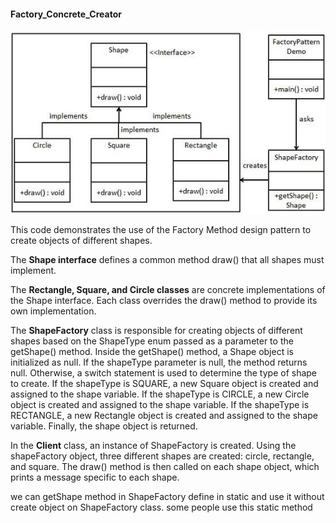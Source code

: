 #### Factory_Concrete_Creator

![Factory_method_image](https://github.com/farzadafi/Design_Pattern/blob/master/Factory_Method/FactoryConcreateCreator/Factory_method.png)

This code demonstrates the use of the Factory Method design pattern to create objects of different shapes.

The **Shape interface** defines a common method draw() that all shapes must implement.

The **Rectangle, Square, and Circle classes** are concrete implementations of the Shape interface. Each class overrides the
draw() method to provide its own implementation.

The **ShapeFactory** class is responsible for creating objects of different shapes based on the ShapeType enum passed as a
parameter to the getShape() method.
Inside the getShape() method, a Shape object is initialized as null. If the shapeType parameter is null, the method
returns null. Otherwise, a switch statement is used to determine the type of shape to create.
If the shapeType is SQUARE, a new Square object is created and assigned to the shape variable. If the shapeType is
CIRCLE, a new Circle object is created and assigned to the shape variable. If the shapeType is RECTANGLE, a new
Rectangle object is created and assigned to the shape variable.
Finally, the shape object is returned.

In the **Client** class, an instance of ShapeFactory is created.
Using the shapeFactory object, three different shapes are created: circle, rectangle, and square.
The draw() method is then called on each shape object, which prints a message specific to each shape.

we can getShape method in ShapeFactory define in static and use it without create object on ShapeFactory class.
some people use this static method